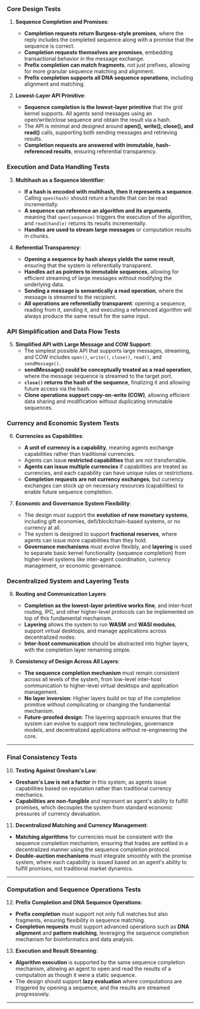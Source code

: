 ### **Core Design Tests**

1. **Sequence Completion and Promises**:
   - **Completion requests return Burgess-style promises**, where the reply includes the completed sequence along with a promise that the sequence is correct.
   - **Completion requests themselves are promises**, embedding transactional behavior in the message exchange.
   - **Prefix completion can match fragments**, not just prefixes, allowing for more granular sequence matching and alignment.
   - **Prefix completion supports all DNA sequence operations**, including alignment and matching.

2. **Lowest-Layer API Primitive**:
   - **Sequence completion is the lowest-layer primitive** that the grid kernel supports. All agents send messages using an open/write/close sequence and obtain the result via a hash.
   - The API is minimal and designed around **open(), write(), close(), and read()** calls, supporting both sending messages and retrieving results.
   - **Completion requests are answered with immutable, hash-referenced results**, ensuring referential transparency.

### **Execution and Data Handling Tests**

3. **Multihash as a Sequence Identifier**:
   - **If a hash is encoded with multihash, then it represents a sequence**. Calling `open(hash)` should return a handle that can be read incrementally.
   - **A sequence can reference an algorithm and its arguments**, meaning that `open(sequence)` triggers the execution of the algorithm, and `read(handle)` returns its results incrementally.
   - **Handles are used to stream large messages** or computation results in chunks.

4. **Referential Transparency**:
   - **Opening a sequence by hash always yields the same result**, ensuring that the system is referentially transparent.
   - **Handles act as pointers to immutable sequences**, allowing for efficient streaming of large messages without modifying the underlying data.
   - **Sending a message is semantically a read operation**, where the message is streamed to the recipient.
   - **All operations are referentially transparent**: opening a sequence, reading from it, sending it, and executing a referenced algorithm will always produce the same result for the same input.

### **API Simplification and Data Flow Tests**

5. **Simplified API with Large Message and COW Support**:
   - The simplest possible API that supports large messages, streaming, and COW includes `open()`, `write()`, `close()`, `read()`, and `sendMessage()`.
   - **sendMessage() could be conceptually treated as a read operation**, where the message sequence is streamed to the target port.
   - **`close()` returns the hash of the sequence**, finalizing it and allowing future access via the hash.
   - **Clone operations support copy-on-write (COW)**, allowing efficient data sharing and modification without duplicating immutable sequences.

### **Currency and Economic System Tests**

6. **Currencies as Capabilities**:
   - **A unit of currency is a capability**, meaning agents exchange capabilities rather than traditional currencies.
   - Agents can issue **restricted capabilities** that are not transferrable.
   - **Agents can issue multiple currencies** if capabilities are treated as currencies, and each capability can have unique rules or restrictions.
   - **Completion requests are not currency exchanges**, but currency exchanges can stock up on necessary resources (capabilities) to enable future sequence completion.

7. **Economic and Governance System Flexibility**:
   - The design must support the **evolution of new monetary systems**, including gift economies, defi/blockchain-based systems, or no currency at all.
   - The system is designed to support **fractional reserves**, where agents can issue more capabilities than they hold.
   - **Governance mechanisms** must evolve flexibly, and **layering** is used to separate basic kernel functionality (sequence completion) from higher-level systems like inter-agent coordination, currency management, or economic governance.

### **Decentralized System and Layering Tests**

8. **Routing and Communication Layers**:
   - **Completion as the lowest-layer primitive works fine**, and inter-host routing, IPC, and other higher-level protocols can be implemented on top of this fundamental mechanism.
   - **Layering** allows the system to run **WASM** and **WASI modules**, support virtual desktops, and manage applications across decentralized nodes.
   - **Inter-host communication** should be abstracted into higher layers, with the completion layer remaining simple.

9. **Consistency of Design Across All Layers**:
   - **The sequence completion mechanism** must remain consistent across all levels of the system, from low-level inter-host communication to higher-level virtual desktops and application management.
   - **No layer inversion**: Higher layers build on top of the completion primitive without complicating or changing the fundamental mechanism.
   - **Future-proofed design**: The layering approach ensures that the system can evolve to support new technologies, governance models, and decentralized applications without re-engineering the core.

---

### **Final Consistency Tests**

10. **Testing Against Gresham's Law**:
   - **Gresham's Law is not a factor** in this system, as agents issue capabilities based on reputation rather than traditional currency mechanics.
   - **Capabilities are non-fungible** and represent an agent's ability to fulfill promises, which decouples the system from standard economic pressures of currency devaluation.
   
11. **Decentralized Matching and Currency Management**:
   - **Matching algorithms** for currencies must be consistent with the sequence completion mechanism, ensuring that trades are settled in a decentralized manner using the sequence completion protocol.
   - **Double-auction mechanisms** must integrate smoothly with the promise system, where each capability is issued based on an agent's ability to fulfill promises, not traditional market dynamics.

---

### **Computation and Sequence Operations Tests**

12. **Prefix Completion and DNA Sequence Operations**:
   - **Prefix completion** must support not only full matches but also fragments, ensuring flexibility in sequence matching.
   - **Completion requests** must support advanced operations such as **DNA alignment** and **pattern matching**, leveraging the sequence completion mechanism for bioinformatics and data analysis.

13. **Execution and Result Streaming**:
   - **Algorithm execution** is supported by the same sequence completion mechanism, allowing an agent to open and read the results of a computation as though it were a static sequence.
   - The design should support **lazy evaluation** where computations are triggered by opening a sequence, and the results are streamed progressively.

---
